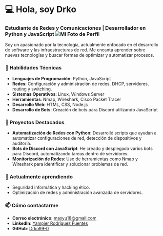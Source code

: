 # 💻 **Hola, soy Drko**  

### **Estudiante de Redes y Comunicaciones | Desarrollador en Python y JavaScript**                                  ![Mi Foto de Perfil](https://media.discordapp.net/attachments/842141004408946738/1293951645461385307/DALL_E-2024-10-10-09.55.34-A-simple-profile-picture-of-a-male-programmer-removebg-preview.png?ex=67093de0&is=6707ec60&hm=8a488df360138931f962178900b1e1efa86783bbeaa733f813ad8547d99c8b8b&=&format=webp&quality=lossless)



Soy un apasionado por la tecnología, actualmente enfocado en el desarrollo de software y las infraestructuras de red. Me encanta aprender sobre nuevas tecnologías y buscar formas de optimizar y automatizar procesos.

### 🔧 **Habilidades Técnicas**
- **Lenguajes de Programación**: Python, JavaScript
- **Redes**: Configuración y administración de redes, DHCP, servidores, routing y switching.
- **Sistemas Operativos**: Linux, Windows Server
- **Herramientas**: Nmap, Wireshark, Cisco Packet Tracer
- **Desarrollo Web**: HTML, CSS, Node.js
- **Desarrollo de Bots**: Creación de bots para Discord utilizando JavaScript

### 💼 **Proyectos Destacados**
- **Automatización de Redes con Python**: Desarrollé scripts que ayudan a automatizar configuraciones de red, detección de dispositivos y auditoría.
- **Bots de Discord con JavaScript**: He creado y desplegado varios bots para Discord, automatizando tareas dentro de servidores.
- **Monitorización de Redes**: Uso de herramientas como Nmap y Wireshark para identificar y solucionar problemas de red.

### 🌱 **Actualmente aprendiendo**
- Seguridad informática y hacking ético.
- Optimización de redes y administración avanzada de servidores.

### 📫 **Cómo contactarme**
- **Correo electrónico**: [maxyu18@gmail.com](mailto:maxyu18@gmail.com)
- **LinkedIn**: [Yampier Rodríguez Fuentes](https://www.linkedin.com/in/yampier-rodriguez-fuentes-917a9932a/)
- **GitHub**: [Drko99-0](https://github.com/Drko99-0)
